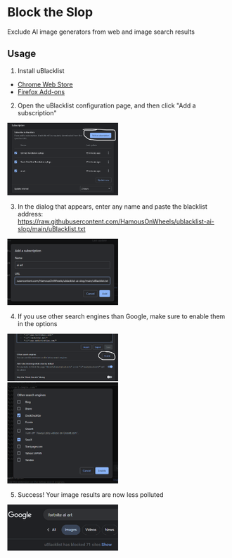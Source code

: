 # Block the Slop
Exclude AI image generators from web and image search results

## Usage

1. Install uBlacklist

- [Chrome Web Store](https://chrome.google.com/webstore/detail/ublacklist/pncfbmialoiaghdehhbnbhkkgmjanfhe)
- [Firefox Add-ons](https://addons.mozilla.org/en-US/firefox/addon/ublacklist/)

2. Open the uBlacklist configuration page, and then click "Add a subscription"

<img src="img/subscription-button.png" width="50%">

3. In the dialog that appears, enter any name and paste the blacklist address: https://raw.githubusercontent.com/HamousOnWheels/ublacklist-ai-slop/main/uBlacklist.txt

<img src="img/subscription-dialog.png" width="50%">

4. If you use other search engines than Google, make sure to enable them in the options

<img src="img/search-engines-button.png" width="50%">
<img src="img/search-engines-dialog.png" width="50%">

5. Success! Your image results are now less polluted

<img src="img/success.png" width="50%">
